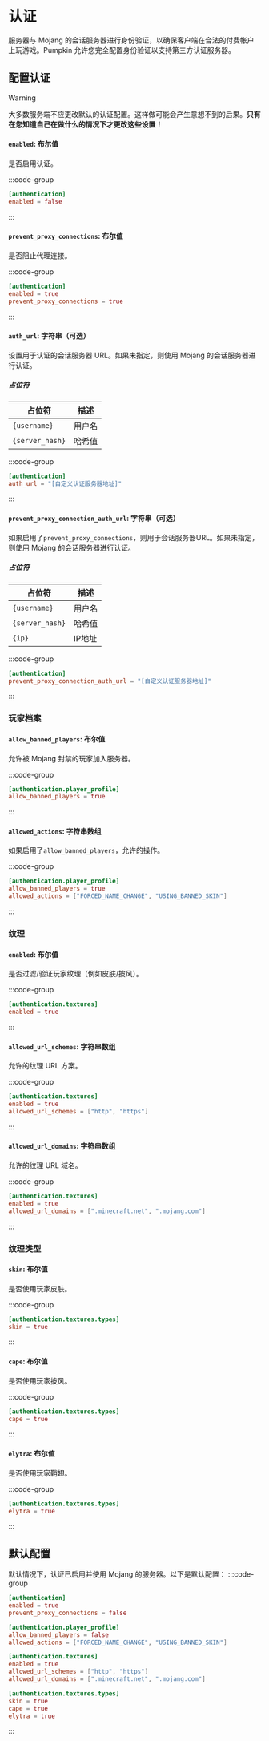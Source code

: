 # 认证

服务器与 Mojang 的会话服务器进行身份验证，以确保客户端在合法的付费帐户上玩游戏。Pumpkin 允许您完全配置身份验证以支持第三方认证服务器。

## 配置认证

> [!WARNING]
> 大多数服务端不应更改默认的认证配置。这样做可能会产生意想不到的后果。**只有在您知道自己在做什么的情况下才更改这些设置！**

#### `enabled`: 布尔值

是否启用认证。

:::code-group

```toml [features.toml] {2}
[authentication]
enabled = false
```

:::

#### `prevent_proxy_connections`: 布尔值

是否阻止代理连接。

:::code-group

```toml [features.toml] {3}
[authentication]
enabled = true
prevent_proxy_connections = true
```

:::

#### `auth_url`: 字符串（可选）

设置用于认证的会话服务器 URL。如果未指定，则使用 Mojang 的会话服务器进行认证。

##### 占位符

| 占位符             | 描述      |
|-----------------|---------|
| `{username}`    | 用户名   |
| `{server_hash}` | 哈希值 |

:::code-group

```toml [features.toml] {2}
[authentication]
auth_url = "[自定义认证服务器地址]"
```

:::

#### `prevent_proxy_connection_auth_url`: 字符串（可选）

如果启用了`prevent_proxy_connections`，则用于会话服务器URL。如果未指定，则使用 Mojang 的会话服务器进行认证。

##### 占位符

| 占位符             | 描述      |
|-----------------|---------|
| `{username}`    | 用户名   |
| `{server_hash}` | 哈希值 |
| `{ip}`          | IP地址 |

:::code-group

```toml [features.toml] {2}
[authentication]
prevent_proxy_connection_auth_url = "[自定义认证服务器地址]"
```

:::

### 玩家档案

#### `allow_banned_players`: 布尔值

允许被 Mojang 封禁的玩家加入服务器。

:::code-group

```toml [features.toml] {2}
[authentication.player_profile]
allow_banned_players = true
```

:::

#### `allowed_actions`: 字符串数组

如果启用了`allow_banned_players`，允许的操作。

:::code-group

```toml [features.toml] {3}
[authentication.player_profile]
allow_banned_players = true
allowed_actions = ["FORCED_NAME_CHANGE", "USING_BANNED_SKIN"]
```

:::

### 纹理

#### `enabled`: 布尔值

是否过滤/验证玩家纹理（例如皮肤/披风）。

:::code-group

```toml [features.toml] {2}
[authentication.textures]
enabled = true
```

:::

#### `allowed_url_schemes`: 字符串数组

允许的纹理 URL 方案。

:::code-group

```toml [features.toml] {3}
[authentication.textures]
enabled = true
allowed_url_schemes = ["http", "https"]
```

:::

#### `allowed_url_domains`: 字符串数组

允许的纹理 URL 域名。

:::code-group

```toml [features.toml] {3}
[authentication.textures]
enabled = true
allowed_url_domains = [".minecraft.net", ".mojang.com"]
```

:::

### 纹理类型

#### `skin`: 布尔值

是否使用玩家皮肤。

:::code-group

```toml [features.toml] {3}
[authentication.textures.types]
skin = true
```

:::

#### `cape`: 布尔值

是否使用玩家披风。

:::code-group

```toml [features.toml] {3}
[authentication.textures.types]
cape = true
```

:::

#### `elytra`: 布尔值

是否使用玩家鞘翅。

:::code-group

```toml [features.toml] {3}
[authentication.textures.types]
elytra = true
```

:::

## 默认配置

默认情况下，认证已启用并使用 Mojang 的服务器。以下是默认配置：
:::code-group

```toml [features.toml]
[authentication]
enabled = true
prevent_proxy_connections = false

[authentication.player_profile]
allow_banned_players = false
allowed_actions = ["FORCED_NAME_CHANGE", "USING_BANNED_SKIN"]

[authentication.textures]
enabled = true
allowed_url_schemes = ["http", "https"]
allowed_url_domains = [".minecraft.net", ".mojang.com"]

[authentication.textures.types]
skin = true
cape = true
elytra = true
```

:::